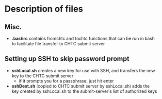 # Description of files
## Misc.
* **.bashrc** contains fromchtc and tochtc functions that can be run in bash to facilitate file transfer to CHTC submit server

## Setting up SSH to skip password prompt
* **sshLocal.sh** creates a new key for use with SSH, and transfers the new key to the CHTC submit server
	* if it prompts you for a passphrase, just hit enter 
* **sshDest.sh** (copied to CHTC submit server by sshLocal.sh) adds the key created by sshLocal.sh to the submit-server's list of authorized keys
